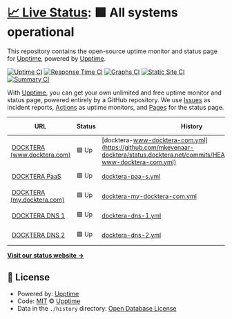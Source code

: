 # [📈 Live Status](https://status.docktera.net): <!--live status--> **🟩 All systems operational**

This repository contains the open-source uptime monitor and status page for [Upptime](https://upptime.js.org), powered by [Upptime](https://github.com/upptime/upptime).

[![Uptime CI](https://github.com/mkevenaar-docktera/status.docktera.net/workflows/Uptime%20CI/badge.svg)](https://github.com/mkevenaar-docktera/status.docktera.net/actions?query=workflow%3A%22Uptime+CI%22)
[![Response Time CI](https://github.com/mkevenaar-docktera/status.docktera.net/workflows/Response%20Time%20CI/badge.svg)](https://github.com/mkevenaar-docktera/status.docktera.net/actions?query=workflow%3A%22Response+Time+CI%22)
[![Graphs CI](https://github.com/mkevenaar-docktera/status.docktera.net/workflows/Graphs%20CI/badge.svg)](https://github.com/mkevenaar-docktera/status.docktera.net/actions?query=workflow%3A%22Graphs+CI%22)
[![Static Site CI](https://github.com/mkevenaar-docktera/status.docktera.net/workflows/Static%20Site%20CI/badge.svg)](https://github.com/mkevenaar-docktera/status.docktera.net/actions?query=workflow%3A%22Static+Site+CI%22)
[![Summary CI](https://github.com/mkevenaar-docktera/status.docktera.net/workflows/Summary%20CI/badge.svg)](https://github.com/mkevenaar-docktera/status.docktera.net/actions?query=workflow%3A%22Summary+CI%22)

With [Upptime](https://upptime.js.org), you can get your own unlimited and free uptime monitor and status page, powered entirely by a GitHub repository. We use [Issues](https://github.com/upptime/upptime/issues) as incident reports, [Actions](https://github.com/mkevenaar-docktera/status.docktera.net/actions) as uptime monitors, and [Pages](https://status.docktera.net) for the status page.

<!--start: status pages-->
<!-- This summary is generated by Upptime (https://github.com/upptime/upptime) -->
<!-- Do not edit this manually, your changes will be overwritten -->
<!-- prettier-ignore -->
| URL | Status | History | Response Time | Uptime |
| --- | ------ | ------- | ------------- | ------ |
| <img alt="" src="https://icons.duckduckgo.com/ip3/www.docktera.com.ico" height="13"> [DOCKTERA (www.docktera.com)](https://www.docktera.com) | 🟩 Up | [docktera-www-docktera-com.yml](https://github.com/mkevenaar-docktera/status.docktera.net/commits/HEAD/history/docktera-www-docktera-com.yml) | <details><summary><img alt="Response time graph" src="./graphs/docktera-www-docktera-com/response-time-week.png" height="20"> 993ms</summary><br><a href="https://status.docktera.net/history/docktera-www-docktera-com"><img alt="Response time 1223" src="https://img.shields.io/endpoint?url=https%3A%2F%2Fraw.githubusercontent.com%2Fmkevenaar-docktera%2Fstatus.docktera.net%2FHEAD%2Fapi%2Fdocktera-www-docktera-com%2Fresponse-time.json"></a><br><a href="https://status.docktera.net/history/docktera-www-docktera-com"><img alt="24-hour response time 1069" src="https://img.shields.io/endpoint?url=https%3A%2F%2Fraw.githubusercontent.com%2Fmkevenaar-docktera%2Fstatus.docktera.net%2FHEAD%2Fapi%2Fdocktera-www-docktera-com%2Fresponse-time-day.json"></a><br><a href="https://status.docktera.net/history/docktera-www-docktera-com"><img alt="7-day response time 993" src="https://img.shields.io/endpoint?url=https%3A%2F%2Fraw.githubusercontent.com%2Fmkevenaar-docktera%2Fstatus.docktera.net%2FHEAD%2Fapi%2Fdocktera-www-docktera-com%2Fresponse-time-week.json"></a><br><a href="https://status.docktera.net/history/docktera-www-docktera-com"><img alt="30-day response time 946" src="https://img.shields.io/endpoint?url=https%3A%2F%2Fraw.githubusercontent.com%2Fmkevenaar-docktera%2Fstatus.docktera.net%2FHEAD%2Fapi%2Fdocktera-www-docktera-com%2Fresponse-time-month.json"></a><br><a href="https://status.docktera.net/history/docktera-www-docktera-com"><img alt="1-year response time 1260" src="https://img.shields.io/endpoint?url=https%3A%2F%2Fraw.githubusercontent.com%2Fmkevenaar-docktera%2Fstatus.docktera.net%2FHEAD%2Fapi%2Fdocktera-www-docktera-com%2Fresponse-time-year.json"></a></details> | <details><summary><a href="https://status.docktera.net/history/docktera-www-docktera-com">100.00%</a></summary><a href="https://status.docktera.net/history/docktera-www-docktera-com"><img alt="All-time uptime 99.76%" src="https://img.shields.io/endpoint?url=https%3A%2F%2Fraw.githubusercontent.com%2Fmkevenaar-docktera%2Fstatus.docktera.net%2FHEAD%2Fapi%2Fdocktera-www-docktera-com%2Fuptime.json"></a><br><a href="https://status.docktera.net/history/docktera-www-docktera-com"><img alt="24-hour uptime 100.00%" src="https://img.shields.io/endpoint?url=https%3A%2F%2Fraw.githubusercontent.com%2Fmkevenaar-docktera%2Fstatus.docktera.net%2FHEAD%2Fapi%2Fdocktera-www-docktera-com%2Fuptime-day.json"></a><br><a href="https://status.docktera.net/history/docktera-www-docktera-com"><img alt="7-day uptime 100.00%" src="https://img.shields.io/endpoint?url=https%3A%2F%2Fraw.githubusercontent.com%2Fmkevenaar-docktera%2Fstatus.docktera.net%2FHEAD%2Fapi%2Fdocktera-www-docktera-com%2Fuptime-week.json"></a><br><a href="https://status.docktera.net/history/docktera-www-docktera-com"><img alt="30-day uptime 100.00%" src="https://img.shields.io/endpoint?url=https%3A%2F%2Fraw.githubusercontent.com%2Fmkevenaar-docktera%2Fstatus.docktera.net%2FHEAD%2Fapi%2Fdocktera-www-docktera-com%2Fuptime-month.json"></a><br><a href="https://status.docktera.net/history/docktera-www-docktera-com"><img alt="1-year uptime 99.48%" src="https://img.shields.io/endpoint?url=https%3A%2F%2Fraw.githubusercontent.com%2Fmkevenaar-docktera%2Fstatus.docktera.net%2FHEAD%2Fapi%2Fdocktera-www-docktera-com%2Fuptime-year.json"></a></details>
| <img alt="" src="https://icons.duckduckgo.com/ip3/app.jls.docktera.net.ico" height="13"> [DOCKTERA PaaS](https://app.jls.docktera.net) | 🟩 Up | [docktera-paa-s.yml](https://github.com/mkevenaar-docktera/status.docktera.net/commits/HEAD/history/docktera-paa-s.yml) | <details><summary><img alt="Response time graph" src="./graphs/docktera-paa-s/response-time-week.png" height="20"> 2785ms</summary><br><a href="https://status.docktera.net/history/docktera-paa-s"><img alt="Response time 782" src="https://img.shields.io/endpoint?url=https%3A%2F%2Fraw.githubusercontent.com%2Fmkevenaar-docktera%2Fstatus.docktera.net%2FHEAD%2Fapi%2Fdocktera-paa-s%2Fresponse-time.json"></a><br><a href="https://status.docktera.net/history/docktera-paa-s"><img alt="24-hour response time 578" src="https://img.shields.io/endpoint?url=https%3A%2F%2Fraw.githubusercontent.com%2Fmkevenaar-docktera%2Fstatus.docktera.net%2FHEAD%2Fapi%2Fdocktera-paa-s%2Fresponse-time-day.json"></a><br><a href="https://status.docktera.net/history/docktera-paa-s"><img alt="7-day response time 2785" src="https://img.shields.io/endpoint?url=https%3A%2F%2Fraw.githubusercontent.com%2Fmkevenaar-docktera%2Fstatus.docktera.net%2FHEAD%2Fapi%2Fdocktera-paa-s%2Fresponse-time-week.json"></a><br><a href="https://status.docktera.net/history/docktera-paa-s"><img alt="30-day response time 1134" src="https://img.shields.io/endpoint?url=https%3A%2F%2Fraw.githubusercontent.com%2Fmkevenaar-docktera%2Fstatus.docktera.net%2FHEAD%2Fapi%2Fdocktera-paa-s%2Fresponse-time-month.json"></a><br><a href="https://status.docktera.net/history/docktera-paa-s"><img alt="1-year response time 775" src="https://img.shields.io/endpoint?url=https%3A%2F%2Fraw.githubusercontent.com%2Fmkevenaar-docktera%2Fstatus.docktera.net%2FHEAD%2Fapi%2Fdocktera-paa-s%2Fresponse-time-year.json"></a></details> | <details><summary><a href="https://status.docktera.net/history/docktera-paa-s">100.00%</a></summary><a href="https://status.docktera.net/history/docktera-paa-s"><img alt="All-time uptime 99.92%" src="https://img.shields.io/endpoint?url=https%3A%2F%2Fraw.githubusercontent.com%2Fmkevenaar-docktera%2Fstatus.docktera.net%2FHEAD%2Fapi%2Fdocktera-paa-s%2Fuptime.json"></a><br><a href="https://status.docktera.net/history/docktera-paa-s"><img alt="24-hour uptime 100.00%" src="https://img.shields.io/endpoint?url=https%3A%2F%2Fraw.githubusercontent.com%2Fmkevenaar-docktera%2Fstatus.docktera.net%2FHEAD%2Fapi%2Fdocktera-paa-s%2Fuptime-day.json"></a><br><a href="https://status.docktera.net/history/docktera-paa-s"><img alt="7-day uptime 100.00%" src="https://img.shields.io/endpoint?url=https%3A%2F%2Fraw.githubusercontent.com%2Fmkevenaar-docktera%2Fstatus.docktera.net%2FHEAD%2Fapi%2Fdocktera-paa-s%2Fuptime-week.json"></a><br><a href="https://status.docktera.net/history/docktera-paa-s"><img alt="30-day uptime 100.00%" src="https://img.shields.io/endpoint?url=https%3A%2F%2Fraw.githubusercontent.com%2Fmkevenaar-docktera%2Fstatus.docktera.net%2FHEAD%2Fapi%2Fdocktera-paa-s%2Fuptime-month.json"></a><br><a href="https://status.docktera.net/history/docktera-paa-s"><img alt="1-year uptime 99.85%" src="https://img.shields.io/endpoint?url=https%3A%2F%2Fraw.githubusercontent.com%2Fmkevenaar-docktera%2Fstatus.docktera.net%2FHEAD%2Fapi%2Fdocktera-paa-s%2Fuptime-year.json"></a></details>
| <img alt="" src="https://icons.duckduckgo.com/ip3/my.docktera.com.ico" height="13"> [DOCKTERA (my.docktera.com)](https://my.docktera.com) | 🟩 Up | [docktera-my-docktera-com.yml](https://github.com/mkevenaar-docktera/status.docktera.net/commits/HEAD/history/docktera-my-docktera-com.yml) | <details><summary><img alt="Response time graph" src="./graphs/docktera-my-docktera-com/response-time-week.png" height="20"> 1554ms</summary><br><a href="https://status.docktera.net/history/docktera-my-docktera-com"><img alt="Response time 1798" src="https://img.shields.io/endpoint?url=https%3A%2F%2Fraw.githubusercontent.com%2Fmkevenaar-docktera%2Fstatus.docktera.net%2FHEAD%2Fapi%2Fdocktera-my-docktera-com%2Fresponse-time.json"></a><br><a href="https://status.docktera.net/history/docktera-my-docktera-com"><img alt="24-hour response time 1560" src="https://img.shields.io/endpoint?url=https%3A%2F%2Fraw.githubusercontent.com%2Fmkevenaar-docktera%2Fstatus.docktera.net%2FHEAD%2Fapi%2Fdocktera-my-docktera-com%2Fresponse-time-day.json"></a><br><a href="https://status.docktera.net/history/docktera-my-docktera-com"><img alt="7-day response time 1554" src="https://img.shields.io/endpoint?url=https%3A%2F%2Fraw.githubusercontent.com%2Fmkevenaar-docktera%2Fstatus.docktera.net%2FHEAD%2Fapi%2Fdocktera-my-docktera-com%2Fresponse-time-week.json"></a><br><a href="https://status.docktera.net/history/docktera-my-docktera-com"><img alt="30-day response time 1706" src="https://img.shields.io/endpoint?url=https%3A%2F%2Fraw.githubusercontent.com%2Fmkevenaar-docktera%2Fstatus.docktera.net%2FHEAD%2Fapi%2Fdocktera-my-docktera-com%2Fresponse-time-month.json"></a><br><a href="https://status.docktera.net/history/docktera-my-docktera-com"><img alt="1-year response time 1787" src="https://img.shields.io/endpoint?url=https%3A%2F%2Fraw.githubusercontent.com%2Fmkevenaar-docktera%2Fstatus.docktera.net%2FHEAD%2Fapi%2Fdocktera-my-docktera-com%2Fresponse-time-year.json"></a></details> | <details><summary><a href="https://status.docktera.net/history/docktera-my-docktera-com">100.00%</a></summary><a href="https://status.docktera.net/history/docktera-my-docktera-com"><img alt="All-time uptime 98.82%" src="https://img.shields.io/endpoint?url=https%3A%2F%2Fraw.githubusercontent.com%2Fmkevenaar-docktera%2Fstatus.docktera.net%2FHEAD%2Fapi%2Fdocktera-my-docktera-com%2Fuptime.json"></a><br><a href="https://status.docktera.net/history/docktera-my-docktera-com"><img alt="24-hour uptime 100.00%" src="https://img.shields.io/endpoint?url=https%3A%2F%2Fraw.githubusercontent.com%2Fmkevenaar-docktera%2Fstatus.docktera.net%2FHEAD%2Fapi%2Fdocktera-my-docktera-com%2Fuptime-day.json"></a><br><a href="https://status.docktera.net/history/docktera-my-docktera-com"><img alt="7-day uptime 100.00%" src="https://img.shields.io/endpoint?url=https%3A%2F%2Fraw.githubusercontent.com%2Fmkevenaar-docktera%2Fstatus.docktera.net%2FHEAD%2Fapi%2Fdocktera-my-docktera-com%2Fuptime-week.json"></a><br><a href="https://status.docktera.net/history/docktera-my-docktera-com"><img alt="30-day uptime 100.00%" src="https://img.shields.io/endpoint?url=https%3A%2F%2Fraw.githubusercontent.com%2Fmkevenaar-docktera%2Fstatus.docktera.net%2FHEAD%2Fapi%2Fdocktera-my-docktera-com%2Fuptime-month.json"></a><br><a href="https://status.docktera.net/history/docktera-my-docktera-com"><img alt="1-year uptime 97.56%" src="https://img.shields.io/endpoint?url=https%3A%2F%2Fraw.githubusercontent.com%2Fmkevenaar-docktera%2Fstatus.docktera.net%2FHEAD%2Fapi%2Fdocktera-my-docktera-com%2Fuptime-year.json"></a></details>
| <img alt="" src="https://icons.duckduckgo.com/ip3/null.ico" height="13"> [DOCKTERA DNS 1](ns1.docktera.domains) | 🟩 Up | [docktera-dns-1.yml](https://github.com/mkevenaar-docktera/status.docktera.net/commits/HEAD/history/docktera-dns-1.yml) | <details><summary><img alt="Response time graph" src="./graphs/docktera-dns-1/response-time-week.png" height="20"> 154ms</summary><br><a href="https://status.docktera.net/history/docktera-dns-1"><img alt="Response time 172" src="https://img.shields.io/endpoint?url=https%3A%2F%2Fraw.githubusercontent.com%2Fmkevenaar-docktera%2Fstatus.docktera.net%2FHEAD%2Fapi%2Fdocktera-dns-1%2Fresponse-time.json"></a><br><a href="https://status.docktera.net/history/docktera-dns-1"><img alt="24-hour response time 169" src="https://img.shields.io/endpoint?url=https%3A%2F%2Fraw.githubusercontent.com%2Fmkevenaar-docktera%2Fstatus.docktera.net%2FHEAD%2Fapi%2Fdocktera-dns-1%2Fresponse-time-day.json"></a><br><a href="https://status.docktera.net/history/docktera-dns-1"><img alt="7-day response time 154" src="https://img.shields.io/endpoint?url=https%3A%2F%2Fraw.githubusercontent.com%2Fmkevenaar-docktera%2Fstatus.docktera.net%2FHEAD%2Fapi%2Fdocktera-dns-1%2Fresponse-time-week.json"></a><br><a href="https://status.docktera.net/history/docktera-dns-1"><img alt="30-day response time 157" src="https://img.shields.io/endpoint?url=https%3A%2F%2Fraw.githubusercontent.com%2Fmkevenaar-docktera%2Fstatus.docktera.net%2FHEAD%2Fapi%2Fdocktera-dns-1%2Fresponse-time-month.json"></a><br><a href="https://status.docktera.net/history/docktera-dns-1"><img alt="1-year response time 175" src="https://img.shields.io/endpoint?url=https%3A%2F%2Fraw.githubusercontent.com%2Fmkevenaar-docktera%2Fstatus.docktera.net%2FHEAD%2Fapi%2Fdocktera-dns-1%2Fresponse-time-year.json"></a></details> | <details><summary><a href="https://status.docktera.net/history/docktera-dns-1">100.00%</a></summary><a href="https://status.docktera.net/history/docktera-dns-1"><img alt="All-time uptime 99.73%" src="https://img.shields.io/endpoint?url=https%3A%2F%2Fraw.githubusercontent.com%2Fmkevenaar-docktera%2Fstatus.docktera.net%2FHEAD%2Fapi%2Fdocktera-dns-1%2Fuptime.json"></a><br><a href="https://status.docktera.net/history/docktera-dns-1"><img alt="24-hour uptime 100.00%" src="https://img.shields.io/endpoint?url=https%3A%2F%2Fraw.githubusercontent.com%2Fmkevenaar-docktera%2Fstatus.docktera.net%2FHEAD%2Fapi%2Fdocktera-dns-1%2Fuptime-day.json"></a><br><a href="https://status.docktera.net/history/docktera-dns-1"><img alt="7-day uptime 100.00%" src="https://img.shields.io/endpoint?url=https%3A%2F%2Fraw.githubusercontent.com%2Fmkevenaar-docktera%2Fstatus.docktera.net%2FHEAD%2Fapi%2Fdocktera-dns-1%2Fuptime-week.json"></a><br><a href="https://status.docktera.net/history/docktera-dns-1"><img alt="30-day uptime 100.00%" src="https://img.shields.io/endpoint?url=https%3A%2F%2Fraw.githubusercontent.com%2Fmkevenaar-docktera%2Fstatus.docktera.net%2FHEAD%2Fapi%2Fdocktera-dns-1%2Fuptime-month.json"></a><br><a href="https://status.docktera.net/history/docktera-dns-1"><img alt="1-year uptime 99.42%" src="https://img.shields.io/endpoint?url=https%3A%2F%2Fraw.githubusercontent.com%2Fmkevenaar-docktera%2Fstatus.docktera.net%2FHEAD%2Fapi%2Fdocktera-dns-1%2Fuptime-year.json"></a></details>
| <img alt="" src="https://icons.duckduckgo.com/ip3/null.ico" height="13"> [DOCKTERA DNS 2](ns2.docktera.domains) | 🟩 Up | [docktera-dns-2.yml](https://github.com/mkevenaar-docktera/status.docktera.net/commits/HEAD/history/docktera-dns-2.yml) | <details><summary><img alt="Response time graph" src="./graphs/docktera-dns-2/response-time-week.png" height="20"> 146ms</summary><br><a href="https://status.docktera.net/history/docktera-dns-2"><img alt="Response time 153" src="https://img.shields.io/endpoint?url=https%3A%2F%2Fraw.githubusercontent.com%2Fmkevenaar-docktera%2Fstatus.docktera.net%2FHEAD%2Fapi%2Fdocktera-dns-2%2Fresponse-time.json"></a><br><a href="https://status.docktera.net/history/docktera-dns-2"><img alt="24-hour response time 122" src="https://img.shields.io/endpoint?url=https%3A%2F%2Fraw.githubusercontent.com%2Fmkevenaar-docktera%2Fstatus.docktera.net%2FHEAD%2Fapi%2Fdocktera-dns-2%2Fresponse-time-day.json"></a><br><a href="https://status.docktera.net/history/docktera-dns-2"><img alt="7-day response time 146" src="https://img.shields.io/endpoint?url=https%3A%2F%2Fraw.githubusercontent.com%2Fmkevenaar-docktera%2Fstatus.docktera.net%2FHEAD%2Fapi%2Fdocktera-dns-2%2Fresponse-time-week.json"></a><br><a href="https://status.docktera.net/history/docktera-dns-2"><img alt="30-day response time 151" src="https://img.shields.io/endpoint?url=https%3A%2F%2Fraw.githubusercontent.com%2Fmkevenaar-docktera%2Fstatus.docktera.net%2FHEAD%2Fapi%2Fdocktera-dns-2%2Fresponse-time-month.json"></a><br><a href="https://status.docktera.net/history/docktera-dns-2"><img alt="1-year response time 154" src="https://img.shields.io/endpoint?url=https%3A%2F%2Fraw.githubusercontent.com%2Fmkevenaar-docktera%2Fstatus.docktera.net%2FHEAD%2Fapi%2Fdocktera-dns-2%2Fresponse-time-year.json"></a></details> | <details><summary><a href="https://status.docktera.net/history/docktera-dns-2">100.00%</a></summary><a href="https://status.docktera.net/history/docktera-dns-2"><img alt="All-time uptime 96.67%" src="https://img.shields.io/endpoint?url=https%3A%2F%2Fraw.githubusercontent.com%2Fmkevenaar-docktera%2Fstatus.docktera.net%2FHEAD%2Fapi%2Fdocktera-dns-2%2Fuptime.json"></a><br><a href="https://status.docktera.net/history/docktera-dns-2"><img alt="24-hour uptime 100.00%" src="https://img.shields.io/endpoint?url=https%3A%2F%2Fraw.githubusercontent.com%2Fmkevenaar-docktera%2Fstatus.docktera.net%2FHEAD%2Fapi%2Fdocktera-dns-2%2Fuptime-day.json"></a><br><a href="https://status.docktera.net/history/docktera-dns-2"><img alt="7-day uptime 100.00%" src="https://img.shields.io/endpoint?url=https%3A%2F%2Fraw.githubusercontent.com%2Fmkevenaar-docktera%2Fstatus.docktera.net%2FHEAD%2Fapi%2Fdocktera-dns-2%2Fuptime-week.json"></a><br><a href="https://status.docktera.net/history/docktera-dns-2"><img alt="30-day uptime 100.00%" src="https://img.shields.io/endpoint?url=https%3A%2F%2Fraw.githubusercontent.com%2Fmkevenaar-docktera%2Fstatus.docktera.net%2FHEAD%2Fapi%2Fdocktera-dns-2%2Fuptime-month.json"></a><br><a href="https://status.docktera.net/history/docktera-dns-2"><img alt="1-year uptime 92.90%" src="https://img.shields.io/endpoint?url=https%3A%2F%2Fraw.githubusercontent.com%2Fmkevenaar-docktera%2Fstatus.docktera.net%2FHEAD%2Fapi%2Fdocktera-dns-2%2Fuptime-year.json"></a></details>

<!--end: status pages-->

[**Visit our status website →**](https://status.docktera.net)

## 📄 License

- Powered by: [Upptime](https://github.com/upptime/upptime)
- Code: [MIT](./LICENSE) © [Upptime](https://upptime.js.org)
- Data in the `./history` directory: [Open Database License](https://opendatacommons.org/licenses/odbl/1-0/)
